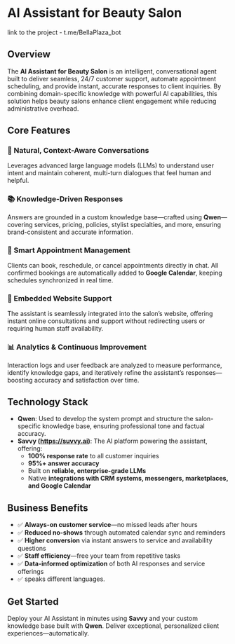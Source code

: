 # AI Assistant for Beauty Salon

link to the project -  t.me/BellaPlaza_bot







## Overview

The **AI Assistant for Beauty Salon** is an intelligent, conversational agent built to deliver seamless, 24/7 customer support, automate appointment scheduling, and provide instant, accurate responses to client inquiries. By combining domain-specific knowledge with powerful AI capabilities, this solution helps beauty salons enhance client engagement while reducing administrative overhead.

## Core Features

### 🧠 Natural, Context-Aware Conversations  
Leverages advanced large language models (LLMs) to understand user intent and maintain coherent, multi-turn dialogues that feel human and helpful.

### 📚 Knowledge-Driven Responses  
Answers are grounded in a custom knowledge base—crafted using **Qwen**—covering services, pricing, policies, stylist specialties, and more, ensuring brand-consistent and accurate information.

### 📅 Smart Appointment Management  
Clients can book, reschedule, or cancel appointments directly in chat. All confirmed bookings are automatically added to **Google Calendar**, keeping schedules synchronized in real time.

### 💬 Embedded Website Support  
The assistant is seamlessly integrated into the salon’s website, offering instant online consultations and support without redirecting users or requiring human staff availability.

### 📊 Analytics & Continuous Improvement  
Interaction logs and user feedback are analyzed to measure performance, identify knowledge gaps, and iteratively refine the assistant’s responses—boosting accuracy and satisfaction over time.

## Technology Stack

- **Qwen**: Used to develop the system prompt and structure the salon-specific knowledge base, ensuring professional tone and factual accuracy.
- **Savvy (https://suvvy.ai)**: The AI platform powering the assistant, offering:
  - **100% response rate** to all customer inquiries  
  - **95%+ answer accuracy**  
  - Built on **reliable, enterprise-grade LLMs**  
  - Native **integrations with CRM systems, messengers, marketplaces, and Google Calendar**

## Business Benefits

- ✅ **Always-on customer service**—no missed leads after hours  
- ✅ **Reduced no-shows** through automated calendar sync and reminders  
- ✅ **Higher conversion** via instant answers to service and availability questions  
- ✅ **Staff efficiency**—free your team from repetitive tasks  
- ✅ **Data-informed optimization** of both AI responses and service offerings
- ✅ speaks different languages.

## Get Started

Deploy your AI Assistant in minutes using **Savvy** and your custom knowledge base built with **Qwen**. Deliver exceptional, personalized client experiences—automatically.
